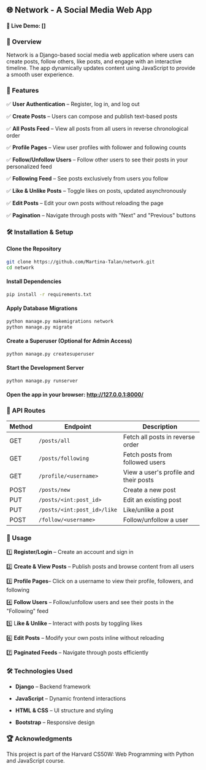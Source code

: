 ## 🌐 Network - A Social Media Web App

#### 🔗 Live Demo: []

### 📜 Overview
Network is a Django-based social media web application where users can create posts, follow others, like posts, and engage with an interactive timeline. The app dynamically updates content using JavaScript to provide a smooth user experience.

### 🚀 Features

✅ **User Authentication** – Register, log in, and log out

✅ **Create Posts** – Users can compose and publish text-based posts

✅ **All Posts Feed** – View all posts from all users in reverse chronological order

✅ **Profile Pages** – View user profiles with follower and following counts

✅ **Follow/Unfollow Users** – Follow other users to see their posts in your personalized feed

✅ **Following Feed** – See posts exclusively from users you follow

✅ **Like & Unlike Posts** – Toggle likes on posts, updated asynchronously

✅ **Edit Posts** – Edit your own posts without reloading the page

✅ **Pagination** – Navigate through posts with "Next" and "Previous" buttons

### 🛠️ Installation & Setup

#### Clone the Repository
```sh
git clone https://github.com/Martina-Talan/network.git
cd network
```

#### Install Dependencies
```sh
pip install -r requirements.txt
```

#### Apply Database Migrations
```sh
python manage.py makemigrations network
python manage.py migrate
```
#### Create a Superuser (Optional for Admin Access)
```sh
python manage.py createsuperuser
```
#### Start the Development Server
```sh
python manage.py runserver
```
#### Open the app in your browser: http://127.0.0.1:8000/

### 🔗 API Routes

| Method | Endpoint | Description |
|--------|---------|-------------|
| GET    | `/posts/all` | Fetch all posts in reverse order |
| GET    | `/posts/following` | Fetch posts from followed users |
| GET    | `/profile/<username>` | View a user's profile and their posts |
| POST   | `/posts/new` | Create a new post |
| PUT    | `/posts/<int:post_id>` | Edit an existing post |
| PUT    | `/posts/<int:post_id>/like` | Like/unlike a post |
| POST   | `/follow/<username>` | Follow/unfollow a user |


### 📌 Usage
1️⃣ **Register/Login** – Create an account and sign in

2️⃣ **Create & View Posts** – Publish posts and browse content from all users

3️⃣ **Profile Pages**– Click on a username to view their profile, followers, and following

4️⃣ **Follow Users** – Follow/unfollow users and see their posts in the "Following" feed

5️⃣ L**ike & Unlike** – Interact with posts by toggling likes

6️⃣ **Edit Posts** – Modify your own posts inline without reloading

7️⃣ **Paginated Feeds** – Navigate through posts efficiently

### 🛠️ Technologies Used
- __Django__ – Backend framework

- __JavaScript__  – Dynamic frontend interactions

- __HTML & CSS__ – UI structure and styling

- __Bootstrap__ – Responsive design

### 🏆 Acknowledgments
This project is part of the Harvard CS50W: Web Programming with Python and JavaScript course.

